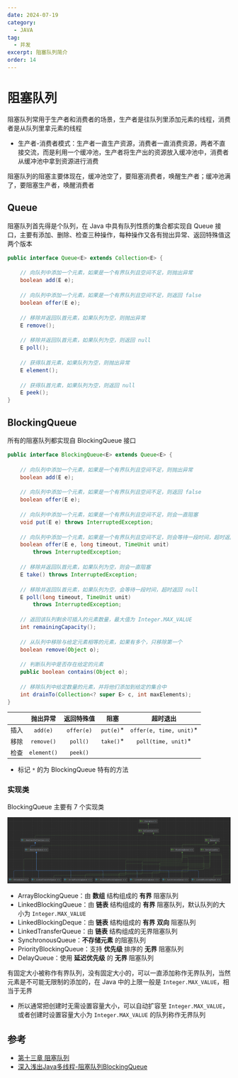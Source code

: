 ```yaml
---
date: 2024-07-19
category:
  - JAVA
tag:
  - 并发
excerpt: 阻塞队列简介
order: 14
---
```


# 阻塞队列

阻塞队列常用于生产者和消费者的场景，生产者是往队列里添加元素的线程，消费者是从队列里拿元素的线程

- 生产者-消费者模式：生产者一直生产资源，消费者一直消费资源，两者不直接交流，而是利用一个缓冲池，生产者将生产出的资源放入缓冲池中，消费者从缓冲池中拿到资源进行消费

阻塞队列的阻塞主要体现在，缓冲池空了，要阻塞消费者，唤醒生产者；缓冲池满了，要阻塞生产者，唤醒消费者

## Queue

阻塞队列首先得是个队列，在 Java 中具有队列性质的集合都实现自 Queue 接口，主要有添加、删除、检查三种操作，每种操作又各有抛出异常、返回特殊值这两个版本

```java
public interface Queue<E> extends Collection<E> {
    
    // 向队列中添加一个元素，如果是一个有界队列且空间不足，则抛出异常
    boolean add(E e);

    // 向队列中添加一个元素，如果是一个有界队列且空间不足，则返回 false
    boolean offer(E e);

    // 移除并返回队首元素，如果队列为空，则抛出异常
    E remove();

    // 移除并返回队首元素，如果队列为空，则返回 null
    E poll();

    // 获得队首元素，如果队列为空，则抛出异常
    E element();

    // 获得队首元素，如果队列为空，则返回 null
    E peek();
}
```

## BlockingQueue

所有的阻塞队列都实现自 BlockingQueue 接口

```java
public interface BlockingQueue<E> extends Queue<E> {
    
    // 向队列中添加一个元素，如果是一个有界队列且空间不足，则抛出异常
    boolean add(E e);

    // 向队列中添加一个元素，如果是一个有界队列且空间不足，则返回 false
    boolean offer(E e);

    // 向队列中添加一个元素，如果是一个有界队列且空间不足，则会一直阻塞
    void put(E e) throws InterruptedException;

    // 向队列中添加一个元素，如果是一个有界队列且空间不足，则会等待一段时间，超时返回 false
    boolean offer(E e, long timeout, TimeUnit unit)
        throws InterruptedException;

    // 移除并返回队首元素，如果队列为空，则会一直阻塞
    E take() throws InterruptedException;

    // 移除并返回队首元素，如果队列为空，会等待一段时间，超时返回 null
    E poll(long timeout, TimeUnit unit)
        throws InterruptedException;

    // 返回该队列剩余可插入的元素数量，最大值为 Integer.MAX_VALUE
    int remainingCapacity();

    // 从队列中移除与给定元素相等的元素，如果有多个，只移除第一个
    boolean remove(Object o);

    // 判断队列中是否存在给定的元素
    public boolean contains(Object o);

    // 移除队列中给定数量的元素，并将他们添加到给定的集合中
    int drainTo(Collection<? super E> c, int maxElements);
}
```

|  | 抛出异常 | 返回特殊值 | 阻塞 | 超时退出 |
| :- | :-: | :-: | :-: | :-: |
| 插入 | `add(e)` | `offer(e)` | `put(e)`* | `offer(e, time, unit)`* |
| 移除 | `remove()` | `poll()` | `take()`* | `poll(time, unit)`* |
| 检查 | `element()` | `peek()` |  |  |

- 标记 `*` 的为 BlockingQueue 特有的方法

### 实现类

BlockingQueue 主要有 7 个实现类

![](./md.assets/blockingqueue.png)

- ArrayBlockingQueue：由 **数组** 结构组成的 **有界** 阻塞队列
- LinkedBlockingQueue：由 **链表** 结构组成的 **有界** 阻塞队列，默认队列的大小为 `Integer.MAX_VALUE`
- LinkedBlockingDeque：由 **链表** 结构组成的 **有界** **双向** 阻塞队列
- LinkedTransferQueue：由 **链表** 结构组成的无界阻塞队列
- SynchronousQueue：**不存储元素** 的阻塞队列
- PriorityBlockingQueue：支持 **优先级** 排序的 **无界** 阻塞队列
- DelayQueue：使用 **延迟优先级** 的 **无界** 阻塞队列

有固定大小被称作有界队列，没有固定大小的，可以一直添加称作无界队列，当然元素是不可能无限制的添加的，在 Java 中的上限一般是 `Integer.MAX_VALUE`，相当于无界

- 所以通常把创建时无需设置容量大小，可以自动扩容至 `Integer.MAX_VALUE`，或者创建时设置容量大小为 `Integer.MAX_VALUE` 的队列称作无界队列

## 参考

- [第十三章 阻塞队列](http://concurrent.redspider.group/article/03/13.html)
- [深入浅出Java多线程-阻塞队列BlockingQueue](https://crazyfzw.github.io/2020/11/20/concurrent-blocking-queue/)
